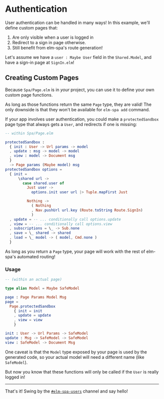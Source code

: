 # Authentication

User authentication can be handled in many ways! In this example, we'll define custom pages that:

1. Are only visible when a user is logged in
1. Redirect to a sign in page otherwise.
1. Still benefit from elm-spa's route generation!

Let's assume we have a `user : Maybe User` field in the `Shared.Model`, and have a sign-in page at `SignIn.elm`!

## Creating Custom Pages

Because `Spa/Page.elm` is in _your_ project, you can use it to define your own custom page functions.

As long as those functions return the same `Page` type, they are valid! The only downside is that they won't be available for `elm-spa add` command.

If your app involves user authentication, you could make a `protectedSandbox` page type that always gets a `User`, and redirects if one is missing:

```elm
-- within Spa/Page.elm

protectedSandbox :
  { init : User -> Url params -> model
  , update : msg -> model -> model
  , view : model -> Document msg
  }
  -> Page params (Maybe model) msg
protectedSandbox options =
  { init =
      \shared url ->
        case shared.user of
          Just user ->
            options.init user url |> Tuple.mapFirst Just

          Nothing ->
            ( Nothing
            , Nav.pushUrl url.key (Route.toString Route.SignIn)
            )
  , update = -- ... conditionally call options.update
  , view = -- ... conditionally call options.view
  , subscriptions = \_ -> Sub.none
  , save = \_ shared -> shared
  , load = \_ model -> ( model, Cmd.none )
  }
```

As long as you return a `Page` type, your page will work with the rest of elm-spa's automated routing!

### Usage

```elm
-- (within an actual page)

type alias Model = Maybe SafeModel

page : Page Params Model Msg
page =
  Page.protectedSandbox
    { init = init
    , update = update
    , view = view
    }
```

```elm
init : User -> Url Params -> SafeModel
update : Msg -> SafeModel -> SafeModel
view : SafeModel -> Document Msg
```

One caveat is that the `Model` type exposed by your page is used by the generated code, so your actual model will need a different name (like `SafeModel`).

But now you know that these functions will only be called if the `User` is really logged in!

---

That's it! Swing by the [`#elm-spa-users`](https://elmlang.herokuapp.com/) channel and say hello!
